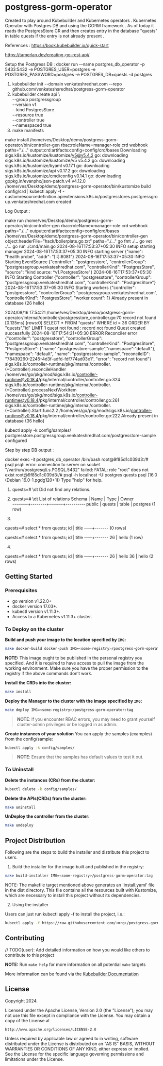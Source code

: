 

# postgress-gorm-operator
Created to play around Kubebuilder and Kubernetes operators .
Kubernetes Operator with Postgres DB and using the GORM framework . As of today it reads the PostgresStore CR and then creates entry in the database "quests" in table quests if the entry is not already present .

References : 
https://book.kubebuilder.io/quick-start

https://tamerlan.dev/creating-go-rest-api/ 


Setup the Postgress DB :
docker run --name postgres_db_operator  -p 5433:5432 -e POSTGRES_USER=postgres -e POSTGRES_PASSWORD=postgres -e POSTGRES_DB=quests -d postgres


1. kubebuilder init --domain venkateshredhat.com --repo github.com/venkateshsredhat/postgress-gorm-operator
2. kubebuilder create api \                                                                                
--group postgressgroup \
--version v1 \
--kind PostgresStore \
--resource true \
--controller true \
--namespaced true
3. make manifests

make install
/home/ves/Desktop/demo/postgress-gorm-operator/bin/controller-gen rbac:roleName=manager-role crd webhook paths="./..." output:crd:artifacts:config=config/crd/bases
Downloading sigs.k8s.io/kustomize/kustomize/v5@v5.4.2
go: downloading sigs.k8s.io/kustomize/kustomize/v5 v5.4.2
go: downloading sigs.k8s.io/kustomize/kyaml v0.17.1
go: downloading sigs.k8s.io/kustomize/api v0.17.2
go: downloading sigs.k8s.io/kustomize/cmd/config v0.14.1
go: downloading gopkg.in/evanphx/json-patch.v4 v4.12.0
/home/ves/Desktop/demo/postgress-gorm-operator/bin/kustomize build config/crd | kubectl apply -f -
customresourcedefinition.apiextensions.k8s.io/postgresstores.postgressgroup.venkateshredhat.com created





Log Output :

make run
/home/ves/Desktop/demo/postgress-gorm-operator/bin/controller-gen rbac:roleName=manager-role crd webhook paths="./..." output:crd:artifacts:config=config/crd/bases
/home/ves/Desktop/demo/postgress-gorm-operator/bin/controller-gen object:headerFile="hack/boilerplate.go.txt" paths="./..."
go fmt ./...
go vet ./...
go run ./cmd/main.go
2024-08-16T17:53:37+05:30	INFO	setup	starting manager
2024-08-16T17:53:37+05:30	INFO	starting server	{"name": "health probe", "addr": "[::]:8081"}
2024-08-16T17:53:37+05:30	INFO	Starting EventSource	{"controller": "postgresstore", "controllerGroup": "postgressgroup.venkateshredhat.com", "controllerKind": "PostgresStore", "source": "kind source: *v1.PostgresStore"}
2024-08-16T17:53:37+05:30	INFO	Starting Controller	{"controller": "postgresstore", "controllerGroup": "postgressgroup.venkateshredhat.com", "controllerKind": "PostgresStore"}
2024-08-16T17:53:37+05:30	INFO	Starting workers	{"controller": "postgresstore", "controllerGroup": "postgressgroup.venkateshredhat.com", "controllerKind": "PostgresStore", "worker count": 1}
Already present in database {26 hello}

2024/08/16 17:54:21 /home/ves/Desktop/demo/postgress-gorm-operator/internal/controller/postgresstore_controller.go:70 record not found
[0.135ms] [rows:0] SELECT * FROM "quests" WHERE id = 36 ORDER BY "quests"."id" LIMIT 1
quest not found :  record not found
Quest created successfully
2024-08-16T17:54:21+05:30	ERROR	Reconciler error	{"controller": "postgresstore", "controllerGroup": "postgressgroup.venkateshredhat.com", "controllerKind": "PostgresStore", "PostgresStore": {"name":"postgresstore-sample","namespace":"default"}, "namespace": "default", "name": "postgresstore-sample", "reconcileID": "78439260-2245-4d3f-adfd-fdf774ad03e1", "error": "record not found"}
sigs.k8s.io/controller-runtime/pkg/internal/controller.(*Controller).reconcileHandler
	/home/ves/go/pkg/mod/sigs.k8s.io/controller-runtime@v0.18.4/pkg/internal/controller/controller.go:324
sigs.k8s.io/controller-runtime/pkg/internal/controller.(*Controller).processNextWorkItem
	/home/ves/go/pkg/mod/sigs.k8s.io/controller-runtime@v0.18.4/pkg/internal/controller/controller.go:261
sigs.k8s.io/controller-runtime/pkg/internal/controller.(*Controller).Start.func2.2
	/home/ves/go/pkg/mod/sigs.k8s.io/controller-runtime@v0.18.4/pkg/internal/controller/controller.go:222
Already present in database {36 hello}



kubectl apply -k config/samples/
postgresstore.postgressgroup.venkateshredhat.com/postgresstore-sample configured


Step by step DB output :

docker exec -it postgres_db_operator /bin/bash
root@9f85d1c039d3:/# psql
psql: error: connection to server on socket "/var/run/postgresql/.s.PGSQL.5432" failed: FATAL:  role "root" does not exist
root@9f85d1c039d3:/# psql -h localhost -U postgres quests
psql (16.0 (Debian 16.0-1.pgdg120+1))
Type "help" for help.

1. quests=# \dt
Did not find any relations.

2. quests=# \dt
         List of relations
 Schema |  Name  | Type  |  Owner   
--------+--------+-------+----------
 public | quests | table | postgres
(1 row)


3. 
quests=# select * from quests;
 id | title 
----+-------
(0 rows)

quests=# select * from quests;
 id | title 
----+-------
 26 | hello
(1 row)

4.
quests=# select * from quests;
 id | title 
----+-------
 26 | hello
 36 | hello
(2 rows)



## Getting Started

### Prerequisites
- go version v1.22.0+
- docker version 17.03+.
- kubectl version v1.11.3+.
- Access to a Kubernetes v1.11.3+ cluster.

### To Deploy on the cluster
**Build and push your image to the location specified by `IMG`:**

```sh
make docker-build docker-push IMG=<some-registry>/postgress-gorm-operator:tag
```

**NOTE:** This image ought to be published in the personal registry you specified.
And it is required to have access to pull the image from the working environment.
Make sure you have the proper permission to the registry if the above commands don’t work.

**Install the CRDs into the cluster:**

```sh
make install
```

**Deploy the Manager to the cluster with the image specified by `IMG`:**

```sh
make deploy IMG=<some-registry>/postgress-gorm-operator:tag
```

> **NOTE**: If you encounter RBAC errors, you may need to grant yourself cluster-admin
privileges or be logged in as admin.

**Create instances of your solution**
You can apply the samples (examples) from the config/sample:

```sh
kubectl apply -k config/samples/
```

>**NOTE**: Ensure that the samples has default values to test it out.

### To Uninstall
**Delete the instances (CRs) from the cluster:**

```sh
kubectl delete -k config/samples/
```

**Delete the APIs(CRDs) from the cluster:**

```sh
make uninstall
```

**UnDeploy the controller from the cluster:**

```sh
make undeploy
```

## Project Distribution

Following are the steps to build the installer and distribute this project to users.

1. Build the installer for the image built and published in the registry:

```sh
make build-installer IMG=<some-registry>/postgress-gorm-operator:tag
```

NOTE: The makefile target mentioned above generates an 'install.yaml'
file in the dist directory. This file contains all the resources built
with Kustomize, which are necessary to install this project without
its dependencies.

2. Using the installer

Users can just run kubectl apply -f <URL for YAML BUNDLE> to install the project, i.e.:

```sh
kubectl apply -f https://raw.githubusercontent.com/<org>/postgress-gorm-operator/<tag or branch>/dist/install.yaml
```

## Contributing
// TODO(user): Add detailed information on how you would like others to contribute to this project

**NOTE:** Run `make help` for more information on all potential `make` targets

More information can be found via the [Kubebuilder Documentation](https://book.kubebuilder.io/introduction.html)

## License

Copyright 2024.

Licensed under the Apache License, Version 2.0 (the "License");
you may not use this file except in compliance with the License.
You may obtain a copy of the License at

    http://www.apache.org/licenses/LICENSE-2.0

Unless required by applicable law or agreed to in writing, software
distributed under the License is distributed on an "AS IS" BASIS,
WITHOUT WARRANTIES OR CONDITIONS OF ANY KIND, either express or implied.
See the License for the specific language governing permissions and
limitations under the License.


